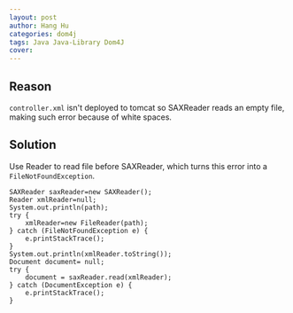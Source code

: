 ```yaml
---
layout: post
author: Hang Hu
categories: dom4j
tags: Java Java-Library Dom4J 
cover: 
---
```


## Reason

`controller.xml` isn't deployed to tomcat so SAXReader reads an empty file, making such error because of white spaces.
## Solution

Use Reader to read file before SAXReader, which turns this error into a `FileNotFoundException`.

```
SAXReader saxReader=new SAXReader();
Reader xmlReader=null;
System.out.println(path);
try {
    xmlReader=new FileReader(path);
} catch (FileNotFoundException e) {
    e.printStackTrace();
}
System.out.println(xmlReader.toString());
Document document= null;
try {
    document = saxReader.read(xmlReader);
} catch (DocumentException e) {
    e.printStackTrace();
}
```
